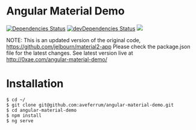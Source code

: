 Angular Material Demo
=============

[![Dependencies Status](https://david-dm.org/aveferrum/angular-material-demo.svg)](https://david-dm.org/aveferrum/angular-material-demo)
[![devDependencies Status](https://david-dm.org/aveferrum/angular-material-demo/dev-status.svg)](https://david-dm.org/aveferrum/angular-material-demo?type=dev)
![](https://travis-ci.org/aveferrum/angular-material-demo.svg?branch=master)

NOTE: This is an updated version of the original code, https://github.com/jelbourn/material2-app
Please check the package.json file for the latest changes.
See latest version live at http://0xae.com/angular-material-demo/

# Installation

	$ cd ~/
	$ git clone git@github.com:aveferrum/angular-material-demo.git
    $ cd angular-material-demo
    $ npm install
    $ ng serve
